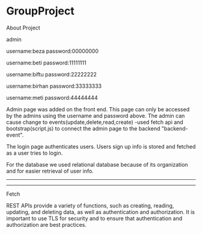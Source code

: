 # GroupProject
About Project


admin 


username:beza password:00000000


username:beti password:11111111


username:biftu password:22222222


username:birhan password:33333333


username:meti password:44444444


Admin page was added on the front end. This page can only be accessed by the admins using the username and password above.
The admin can cause change to events(update,delete,read,create) 
-used fetch api and bootstrap(script.js) to connect the admin page to the backend "backend-event". 

The login page authenticates users. Users sign up info is stored and fetched as a user tries to login.

For the database we used relational database because of its organization and for easier retrieval of user info.







-----------------------------------------------------------------------------------------------------------------------------------------------------------------------
-----------------------------------------------------------------------------------------------------------------------------------------------------------------------
Fetch




REST APIs provide a variety of functions, such as creating, reading, updating, and deleting data,
as well as authentication and authorization. It is important to use TLS for security and to ensure 
that authentication and authorization are best practices.
